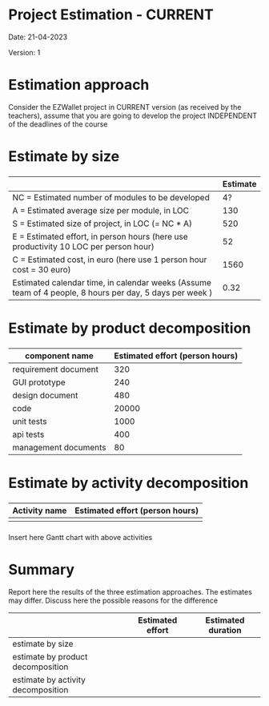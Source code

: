 # Project Estimation - CURRENT
Date: 21-04-2023

Version: 1


# Estimation approach
Consider the EZWallet  project in CURRENT version (as received by the teachers), assume that you are going to develop the project INDEPENDENT of the deadlines of the course
# Estimate by size
### 
|             | Estimate                        |             
| ----------- | ------------------------------- |
| NC =  Estimated number of modules to be developed                                                         |4?|          
| A = Estimated average size per module, in LOC                                                             |130| 
| S = Estimated size of project, in LOC (= NC * A)                                                          |520| 
| E = Estimated effort, in person hours (here use productivity 10 LOC per person hour)                      |52|   
| C = Estimated cost, in euro (here use 1 person hour cost = 30 euro)                                       |1560| 
| Estimated calendar time, in calendar weeks (Assume team of 4 people, 8 hours per day, 5 days per week )   |0.32|               

# Estimate by product decomposition
### 
|         component name    | Estimated effort (person hours)   |             
| ----------- | ------------------------------- | 
|requirement document    | 320 |
| GUI prototype | 240 |
|design document | 480 |
|code | 20000 |
| unit tests | 1000 |
| api tests | 400 |
| management documents  | 80 |



# Estimate by activity decomposition
### 
|         Activity name    | Estimated effort (person hours)   |             
| ----------- | ------------------------------- | 
| | |
###
Insert here Gantt chart with above activities

# Summary

Report here the results of the three estimation approaches. The  estimates may differ. Discuss here the possible reasons for the difference

|             | Estimated effort                        |   Estimated duration |          
| ----------- | ------------------------------- | ---------------|
| estimate by size ||
| estimate by product decomposition ||
| estimate by activity decomposition ||




